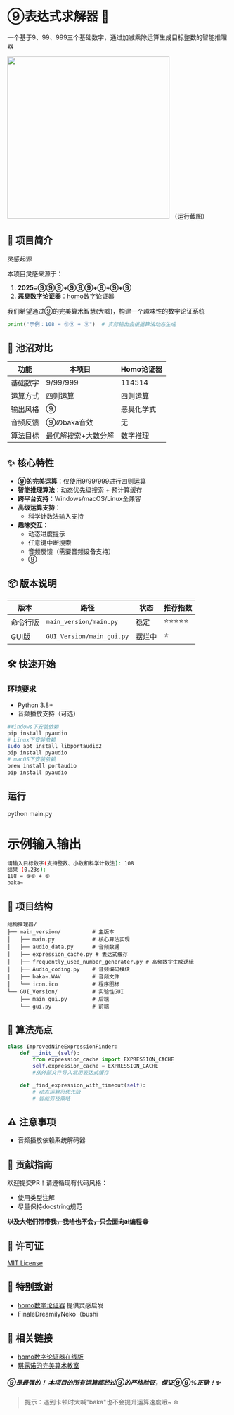 # ⑨表达式求解器 🧊

一个基于9、99、999三个基础数字，通过加减乘除运算生成目标整数的智能推理器

<img title="" src="https://s3.bmp.ovh/imgs/2025/02/12/82641ee40331811a.png" alt="" width="369"> 
（运行截图）

## 📖 项目简介

灵感起源

本项目灵感来源于：

1. **2025=⑨⑨⑨+⑨⑨⑨+⑨+⑨+⑨**
2. **恶臭数字论证器**：[homo数字论证器](https://lab.magiconch.com/homo/)

我们希望通过⑨的完美算术智慧(大嘘)，构建一个趣味性的数字论证系统

```python
print("示例：108 = ⑨⑨ + ⑨")  # 实际输出会根据算法动态生成
```

## 🧩 池沼对比

| 功能   | 本项目      | Homo论证器 |
| ---- | -------- | ------- |
| 基础数字 | 9/99/999 | 114514  |
| 运算方式 | 四则运算     | 四则运算    |
| 输出风格 | ⑨        | 恶臭化学式   |
| 音频反馈 | ⑨のbaka音效 | 无       |
| 算法目标 | 最优解搜索+大数分解    | 数字推理    |

## ✨ 核心特性

- **⑨的完美运算**：仅使用9/99/999进行四则运算
- **智能推理算法**：动态优先级搜索 + 预计算缓存
- **跨平台支持**：Windows/macOS/Linux全兼容
- **高级运算支持**：
  - 科学计数法输入支持
- **趣味交互**：
  - 动态进度提示
  - 任意键中断搜索
  - 音频反馈（需要音频设备支持）
  - ⑨ 

## 📦 版本说明

| 版本   | 路径                        | 状态  | 推荐指数  |
| ---- | ------------------------- | --- | ----- |
| 命令行版 | `main_version/main.py`      | 稳定  | ⭐⭐⭐⭐⭐ |
| GUI版 | `GUI_Version/main_gui.py` | 摆烂中 | ⭐     |

## 🛠️ 快速开始

### 环境要求

- Python 3.8+
- 音频播放支持（可选）

```bash
#Windows下安装依赖
pip install pyaudio
# Linux下安装依赖
sudo apt install libportaudio2
pip install pyaudio
# macOS下安装依赖
brew install portaudio
pip install pyaudio
```

## 运行
python main.py

# 示例输入输出
```bash
请输入目标数字(支持整数、小数和科学计数法): 108
结果 (0.23s):
108 = ⑨⑨ + ⑨
baka~ 
```

## 📂 项目结构

```
结构推理器/
├── main_version/          # 主版本
│   ├── main.py            # 核心算法实现
│   ├── audio_data.py      # 音频数据
│   ├── expression_cache.py # 表达式缓存
│   ├── frequently_used_number_generater.py # 高频数字生成逻辑
│   ├── Audio_coding.py    # 音频编码模块
│   ├── baka~.WAV          # 音频文件
│   └── icon.ico           # 程序图标
└── GUI_Version/           # 实验性GUI
    ├── main_gui.py        # 后端
    └── gui.py             # 前端                   
```

## 🧠 算法亮点

```python
class ImprovedNineExpressionFinder:
    def __init__(self):
        from expression_cache import EXPRESSION_CACHE
        self.expression_cache = EXPRESSION_CACHE
        #从外部文件导入常用表达式缓存

    def _find_expression_with_timeout(self):
        # 动态运算符优先级
        # 智能剪枝策略
```

## ⚠️ 注意事项

- 音频播放依赖系统解码器 

## 🤝 贡献指南

欢迎提交PR！请遵循现有代码风格：

- 使用类型注解
- 尽量保持docstring规范

**~~以及大佬们带带我，我啥也不会，只会面向ai编程😭~~** 

## 📜 许可证

   [MIT License](LICENSE)  

## 🌟 特别致谢

- [homo数字论证器](https://github.com/itorr/homo) 提供灵感启发
- FinaleDreamilyNeko（bushi 

## **🔗 相关链接**

- [homo数字论证器在线版](https://lab.magiconch.com/homo/)
- [琪露诺的完美算术教室](https://www.bilibili.com/video/BV1rs41197Xn) 

##### **⑨是最强的！** 本项目的所有运算都经过⑨的严格验证，保证⑨⑨%正确！✨

> 提示：遇到卡顿时大喊"baka"也不会提升运算速度哦~ ❄️

